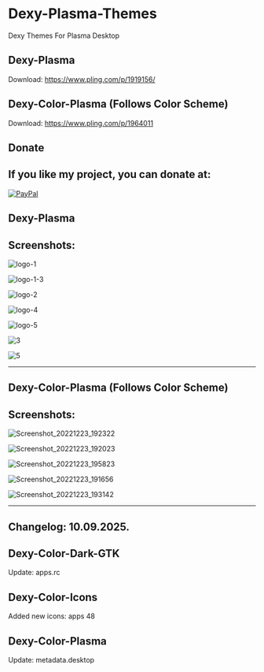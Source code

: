 # Dexy-Plasma-Themes

Dexy Themes For Plasma Desktop

Dexy-Plasma
-----------

Download: https://www.pling.com/p/1919156/

Dexy-Color-Plasma (Follows Color Scheme)
------------------------------------------

Download: https://www.pling.com/p/1964011


<html>
  <head>
    <meta charset="utf-8" />
  </head>
  <body>
    <h2>Donate</h2>
    <h2>If you like my project, you can donate at:</h2>
    <a href="https://www.paypal.com/paypalme/VesnaLazic">
    <img src="PayPal.png" alt="PayPal" />
    </a>
  </body>
</html>



Dexy-Plasma
-----------

Screenshots:
-------------

![logo-1](https://github.com/user-attachments/assets/065ccf6b-9fae-421f-bbed-d55ab1a824a6)

![logo-1-3](https://github.com/user-attachments/assets/7145f674-0cc5-46ba-9283-bb212704aca2)

![logo-2](https://github.com/user-attachments/assets/ca300869-183c-4c04-931d-021108cfb059)

![logo-4](https://github.com/user-attachments/assets/e406a575-ae2d-480a-ac52-495225cb1df3)

![logo-5](https://github.com/user-attachments/assets/7ddaf889-6849-4100-8664-49b930d5efe9)

![3](https://user-images.githubusercontent.com/45247573/195152653-59a47253-3cb7-45da-9370-a6db56353748.png)

![5](https://user-images.githubusercontent.com/45247573/195153860-b5fc4561-c575-48ce-b125-b696af247810.png)
______________________________________________________________________________________________________________


Dexy-Color-Plasma (Follows Color Scheme)
----------------------------------------

Screenshots:
-------------

![Screenshot_20221223_192322](https://user-images.githubusercontent.com/45247573/209803033-b66af263-f4eb-47a7-a4cf-edecb7821e63.jpg)

![Screenshot_20221223_192023](https://user-images.githubusercontent.com/45247573/209803076-abb07881-a35a-411e-8278-df65b3e7f119.jpg)

![Screenshot_20221223_195823](https://user-images.githubusercontent.com/45247573/209803103-98b8415e-54f9-449b-92e6-3726513b4069.jpg)

![Screenshot_20221223_191656](https://user-images.githubusercontent.com/45247573/209803882-ed7ee166-a0e7-4aa4-a952-790ea60b4fac.png)

![Screenshot_20221223_193142](https://user-images.githubusercontent.com/45247573/209803243-fc053caa-0fb8-4add-a7ec-0a368c2d40f6.jpg)

______________________________________________________________________________________________________________________________________


Changelog: 10.09.2025.
------------------------

Dexy-Color-Dark-GTK
--------------------

Update: apps.rc

Dexy-Color-Icons
----------------

Added new icons: apps 48

Dexy-Color-Plasma
-----------------

Update: metadata.desktop


















